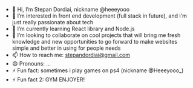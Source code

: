 - 👋 Hi, I’m Stepan Dordiai, nickname @heeeyooo
- 👀 I’m interested in front end development (full stack in future), and i'm just really passionate about tech
- 🌱 I’m currently learning React library and Node.js
- 💞️ I’m looking to collaborate on cool projects that will bring me fresh knowledge and new opportunities to go forward to make websites simple and better in using for people needs
- 📫 How to reach me: stepandordiai@gmail.com
- 😄 Pronouns: ...
- ⚡ Fun fact: sometimes i play games on ps4 (nickname @Heeeyooo_)
- ⚡ Fun fact 2: GYM ENJOYER!

<!---
heeeyooo/heeeyooo is a ✨ special ✨ repository because its `README.md` (this file) appears on your GitHub profile.
You can click the Preview link to take a look at your changes.
--->
